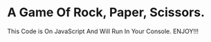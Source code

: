 # A Game Of Rock, Paper, Scissors.

This Code is On JavaScript And Will Run In Your Console.
ENJOY!!!
